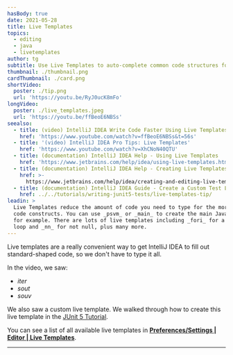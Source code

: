 ```yaml
---
hasBody: true
date: 2021-05-28
title: Live Templates
topics:
  - editing
  - java
  - livetemplates
author: tg
subtitle: Use Live Templates to auto-complete common code structures for you
thumbnail: ./thumbnail.png
cardThumbnail: ./card.png
shortVideo:
  poster: ./tip.png
  url: 'https://youtu.be/RyJ0ucK8mFo'
longVideo:
  poster: ./live_templates.jpeg
  url: 'https://youtu.be/ffBeoE6NBSs'
seealso:
  - title: (video) IntelliJ IDEA Write Code Faster Using Live Templates
    href: 'https://www.youtube.com/watch?v=ffBeoE6NBSs&t=56s'
  - title: '(video) IntelliJ IDEA Pro Tips: Live Templates'
    href: 'https://www.youtube.com/watch?v=XhCNoN40QTU'
  - title: (documentation) IntelliJ IDEA Help - Using Live Templates
    href: 'https://www.jetbrains.com/help/idea/using-live-templates.html'
  - title: (documentation) IntelliJ IDEA Help - Creating Live Templates
    href: >-
      https://www.jetbrains.com/help/idea/creating-and-editing-live-templates.html
  - title: (documentation) IntelliJ IDEA Guide - Create a Custom Test Live Template
    href: ../../tutorials/writing-junit5-tests/live-templates-tip/
leadin: >
  Live Templates reduce the amount of code you need to type for the more common
  code constructs. You can use _psvm_ or _main_ to create the main Java method,
  for example. There are lots of live templates including _fori_ for a for i
  loop and _nn_ for not null, plus many more.
---
```

Live templates are a really convenient way to get IntelliJ IDEA to fill out standard-shaped code, so we don't have to type it all.

In the video, we saw:
 - _iter_
 - _sout_
 - _souv_

We also saw a custom live template. We walked through how to create this live template in the [JUnit 5 Tutorial](../../tutorials/writing-junit5-tests/live-templates-tip/).

You can see a list of all available live templates in **[Preferences/Settings | Editor | Live Templates](https://www.jetbrains.com/help/idea/settings-live-templates.html)**.

---
